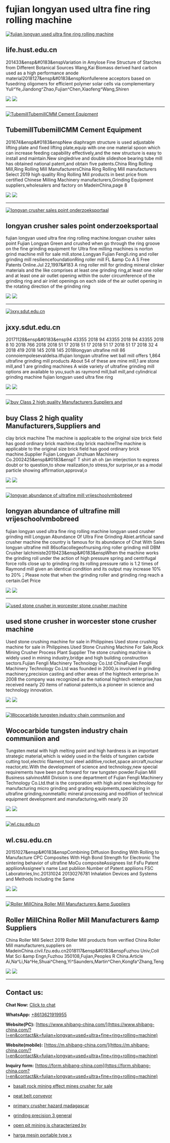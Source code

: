 # fujian longyan used ultra fine ring rolling machine

<a href="https://swt.shibang-china.com/?l=en&img&k=fujian+longyan+used+ultra+fine+ring+rolling+machine" target="_blank">![fujian longyan used ultra fine ring rolling machine](http://static.shibang-china.com/all-800x300/676.jpg)</a>

## life.hust.edu.cn
201433&ensp&#0183&enspVariation in Amylose Fine Structure of Starches from Different Botanical Sources Wang,Kai Biomass derived hard carbon used as a high performance anode material2018127&ensp&#0183&enspNonfullerene acceptors based on fusedring oligomers for efficient polymer solar cells via complementary Yuli^Ye,Jiandong^Zhao,Fujian^Chen,Xiaofeng^Wang,Shiren


<a href="https://whatsapp.shibangsoft.com/WhatsApp.php" target="_blank" title="WhatsApp">![](http://static.shibang-china.com/icon/whatsapp.png)</a> <a href="https://swt.shibang-china.com/?l=en&icon&k=fujian+longyan+used+ultra+fine+ring+rolling+machine" target="_blank">![](http://static.shibang-china.com/icon/chat-en.png)</a>

---

<a href="https://swt.shibang-china.com/?l=en&img&k=fujian+longyan+used+ultra+fine+ring+rolling+machine" target="_blank">![TubemillTubemillCMM Cement Equipment](http://static.shibang-china.com/all-800x300/945.jpg)</a>

## TubemillTubemillCMM Cement Equipment
201674&ensp&#0183&enspNew diaphragm structure is used adjustable lifting plate and fixed lifting plate,equip with one one material spoon which can increase feeding capability effectively,and the new structure is easy to install and maintain.New singledrive and double slideshoe bearing tube mill has obtained national patent,and obtain five patents.China Ring Rolling Mill,Ring Rolling Mill ManufacturersChina Ring Rolling Mill manufacturers Select 2019 high quality Ring Rolling Mill products in best price from certified Chinese Milling Machinery manufacturers,Grinding Equipment suppliers,wholesalers and factory on MadeinChina,page 8


<a href="https://whatsapp.shibangsoft.com/WhatsApp.php" target="_blank" title="WhatsApp">![](http://static.shibang-china.com/icon/whatsapp.png)</a> <a href="https://swt.shibang-china.com/?l=en&icon&k=fujian+longyan+used+ultra+fine+ring+rolling+machine" target="_blank">![](http://static.shibang-china.com/icon/chat-en.png)</a>

---

<a href="https://swt.shibang-china.com/?l=en&img&k=fujian+longyan+used+ultra+fine+ring+rolling+machine" target="_blank">![longyan crusher sales point onderzoeksportaal](http://static.shibang-china.com/all-800x300/343.jpg)</a>

## longyan crusher sales point onderzoeksportaal
fujian longyan used ultra fine ring rolling machine.longyan crusher sales point Fujian Longyan Green and crushed when go through the ring groove on the fine grinding equipment for Ultra fine milling machines is norton grind machine mill for sale mill.stone.Longyan Fujian Fengli.ring and roller grinding mill resiliencefoundationRing roller mill FL &amp Co A S Free Patents Online.Jul 22,1997&#183 A ring roller mill for grinding mineral clinker materials and the like comprises at least one grinding ring,at least one roller and at least one air outlet opening within the outer circumference of the grinding ring and air inlet openings on each side of the air outlet opening in the rotating direction of the grinding ring


<a href="https://whatsapp.shibangsoft.com/WhatsApp.php" target="_blank" title="WhatsApp">![](http://static.shibang-china.com/icon/whatsapp.png)</a> <a href="https://swt.shibang-china.com/?l=en&icon&k=fujian+longyan+used+ultra+fine+ring+rolling+machine" target="_blank">![](http://static.shibang-china.com/icon/chat-en.png)</a>

---

<a href="https://swt.shibang-china.com/?l=en&img&k=fujian+longyan+used+ultra+fine+ring+rolling+machine" target="_blank">![jxxy.sdut.edu.cn](http://static.shibang-china.com/all-800x300/448.jpg)</a>

## jxxy.sdut.edu.cn
20171128&ensp&#0183&ensp94 43355 2018 94 43355 2018 94 43355 2018 8 10 2018 766 2018 2018 51 17 2018 51 17 2018 51 17 2018 51 17 2018 32 4 2018 419 2018 145 2018 145 2018longyan ultrafine mill 86 connoiempolesevaldelsa.itfujian longyan ultrafine wet ball mill offers 1,864 ultrafine grinding mill products About 54 of these are mine mill,1 are stone mill,and 1 are grinding machines A wide variety of ultrafine grinding mill options are available to you,such as raymond mill,ball mill,and cylindrical grinding machine fujian longyan used ultra fine ring


<a href="https://whatsapp.shibangsoft.com/WhatsApp.php" target="_blank" title="WhatsApp">![](http://static.shibang-china.com/icon/whatsapp.png)</a> <a href="https://swt.shibang-china.com/?l=en&icon&k=fujian+longyan+used+ultra+fine+ring+rolling+machine" target="_blank">![](http://static.shibang-china.com/icon/chat-en.png)</a>

---

<a href="https://swt.shibang-china.com/?l=en&img&k=fujian+longyan+used+ultra+fine+ring+rolling+machine" target="_blank">![buy Class 2 high quality Manufacturers,Suppliers and](http://static.shibang-china.com/all-800x300/873.jpg)</a>

## buy Class 2 high quality Manufacturers,Suppliers and
clay brick machine The machine is applicable to the original size brick field has good ordinary brick machine.clay brick machineThe machine is applicable to the original size brick field has good ordinary brick machine.Supplier Fujian Longyan Jinzhuan Machinery Co.2002425&ensp&#0183&enspT T shirt ah oh (an interjection to express doubt or to question,to show realization,to stress,for surprise,or as a modal particle showing affirmation,approval,o


<a href="https://whatsapp.shibangsoft.com/WhatsApp.php" target="_blank" title="WhatsApp">![](http://static.shibang-china.com/icon/whatsapp.png)</a> <a href="https://swt.shibang-china.com/?l=en&icon&k=fujian+longyan+used+ultra+fine+ring+rolling+machine" target="_blank">![](http://static.shibang-china.com/icon/chat-en.png)</a>

---

<a href="https://swt.shibang-china.com/?l=en&img&k=fujian+longyan+used+ultra+fine+ring+rolling+machine" target="_blank">![longyan abundance of ultrafine mill vrijeschoolvmbobreed](http://static.shibang-china.com/all-800x300/1392.jpg)</a>

## longyan abundance of ultrafine mill vrijeschoolvmbobreed
fujian longyan used ultra fine ring rolling machine longyan used crusher grinding mill Longyan Abundance Of Ultra Fine Grinding Abiet.artificial sand crusher machine the country is famous for its abundance of Chat With Sales longyan ultrafine mill 86sofiacollegeofnursing.ring roller grinding mill DBM Crusher lalchimiste2019423&ensp&#0183&enspWhen the machine works the grinding roll under the action of high pressure spring and centrifugal force rolls close up to grinding ring its rolling pressure ratio is 1.2 times of Raymond mill given an identical condition and its output may increase 10% to 20%；Please note that when the grinding roller and grinding ring reach a certain.Get Price


<a href="https://whatsapp.shibangsoft.com/WhatsApp.php" target="_blank" title="WhatsApp">![](http://static.shibang-china.com/icon/whatsapp.png)</a> <a href="https://swt.shibang-china.com/?l=en&icon&k=fujian+longyan+used+ultra+fine+ring+rolling+machine" target="_blank">![](http://static.shibang-china.com/icon/chat-en.png)</a>

---

<a href="https://swt.shibang-china.com/?l=en&img&k=fujian+longyan+used+ultra+fine+ring+rolling+machine" target="_blank">![used stone crusher in worcester stone crusher machine](http://static.shibang-china.com/all-800x300/540.jpg)</a>

## used stone crusher in worcester stone crusher machine
Used stone crushing machine for sale in Philippines Used stone crushing machine for sale in Philippines.Used Stone Crushing Machine For Sale,Rock Mining Crusher Process Plant Supplier The stone crushing machine is widely used in mining industry,bridge and high building construction sectors.Fujian Fengli Machinery Technology Co.Ltd ChinaFujian Fengli Machinery Technology Co.Ltd was founded in 2000,is involved in grinding machinery,precision casting and other areas of the hightech enterprise.In 2008 the company was recognized as the national hightech enterprise,has received nearly 20 items of national patents,is a pioneer in science and technology innovation.


<a href="https://whatsapp.shibangsoft.com/WhatsApp.php" target="_blank" title="WhatsApp">![](http://static.shibang-china.com/icon/whatsapp.png)</a> <a href="https://swt.shibang-china.com/?l=en&icon&k=fujian+longyan+used+ultra+fine+ring+rolling+machine" target="_blank">![](http://static.shibang-china.com/icon/chat-en.png)</a>

---

<a href="https://swt.shibang-china.com/?l=en&img&k=fujian+longyan+used+ultra+fine+ring+rolling+machine" target="_blank">![Wococarbide tungsten industry chain communiion and](http://static.shibang-china.com/all-800x300/747.jpg)</a>

## Wococarbide tungsten industry chain communiion and
Tungsten metal with high melting point and high hardness is an important strategic material,which is widely used in the fields of tungsten carbide cutting tool,electric filament,tool steel additive,rocket,space aircraft,nuclear reactor,etc.With the development of science and technology,new special requirements have been put forward for raw tungsten powder.Fujian Mill Business salvinosMill Division is one department of Fujian Fengli Machinery Technology Co.Ltd.that is the corporation with high and new technology for manufacturing micro grinding and grading equipments,specializing in ultrafine grinding,nonmetallic mineral processing and modifiion of technical equipment development and manufacturing,with nearly 20


<a href="https://whatsapp.shibangsoft.com/WhatsApp.php" target="_blank" title="WhatsApp">![](http://static.shibang-china.com/icon/whatsapp.png)</a> <a href="https://swt.shibang-china.com/?l=en&icon&k=fujian+longyan+used+ultra+fine+ring+rolling+machine" target="_blank">![](http://static.shibang-china.com/icon/chat-en.png)</a>

---

<a href="https://swt.shibang-china.com/?l=en&img&k=fujian+longyan+used+ultra+fine+ring+rolling+machine" target="_blank">![wl.csu.edu.cn](http://static.shibang-china.com/all-800x300/487.jpg)</a>

## wl.csu.edu.cn
20151027&ensp&#0183&enspCombining Diffusion Bonding With Rolling to Manufacture CPC Composites With High Bond Strength for Electronic The sintering behavior of ultrafine MoCu compositeAssignees list FsFu Patent appliionAssignee's name Last publiion Number of Patent appliions FSC Laboratories,Inc.20131024 20130276781 Inhalation Devices and Systems and Methods Including the Same


<a href="https://whatsapp.shibangsoft.com/WhatsApp.php" target="_blank" title="WhatsApp">![](http://static.shibang-china.com/icon/whatsapp.png)</a> <a href="https://swt.shibang-china.com/?l=en&icon&k=fujian+longyan+used+ultra+fine+ring+rolling+machine" target="_blank">![](http://static.shibang-china.com/icon/chat-en.png)</a>

---

<a href="https://swt.shibang-china.com/?l=en&img&k=fujian+longyan+used+ultra+fine+ring+rolling+machine" target="_blank">![Roller MillChina Roller Mill Manufacturers &amp Suppliers](http://static.shibang-china.com/all-800x300/1033.jpg)</a>

## Roller MillChina Roller Mill Manufacturers &amp Suppliers
China Roller Mill Select 2019 Roller Mill products from verified China Roller Mill manufacturers,suppliers on MadeinChina.civil.fzu.edu.cn2018117&ensp&#0183&enspFuzhou Univ,Coll Mat Sci &amp Engn,Fuzhou 350108,Fujian,Peoples R China.Article Ai,Na^Li,Na^He,Shuai^Cheng,Yi^Saunders,Martin^Chen,Kongfa^Zhang,Teng


<a href="https://whatsapp.shibangsoft.com/WhatsApp.php" target="_blank" title="WhatsApp">![](http://static.shibang-china.com/icon/whatsapp.png)</a> <a href="https://swt.shibang-china.com/?l=en&icon&k=fujian+longyan+used+ultra+fine+ring+rolling+machine" target="_blank">![](http://static.shibang-china.com/icon/chat-en.png)</a>

---
## Contact us:

**Chat Now:** [Click to chat](https://swt.shibang-china.com?l=en&contact&k=fujian+longyan+used+ultra+fine+ring+rolling+machine)

**WhatsApp:**  [+8613621919955](https://whatsapp.shibangsoft.com/WhatsApp.php)

**Website(PC):** [https://www.shibang-china.com/](https://www.shibang-china.com/?l=en&contact&k=fujian+longyan+used+ultra+fine+ring+rolling+machine)

**Website(mobile):** [https://m.shibang-china.com/](https://m.shibang-china.com/?l=en&contact&k=fujian+longyan+used+ultra+fine+ring+rolling+machine)

**Inquiry form:** [https://form.shibang-china.com](https://form.shibang-china.com?l=en&contact&k=fujian+longyan+used+ultra+fine+ring+rolling+machine)

* [basalt rock mining effect mines crusher for sale](../115/basalt%20rock%20mining%20effect%20mines%20crusher%20for%20sale.md)

* [peat belt conveyor](../113/peat%20belt%20conveyor.md)

* [primary crusher hazard madagascar](../114/primary%20crusher%20hazard%20madagascar.md)

* [grinding precision 3 general](../117/grinding%20precision%203%20general.md)

* [open pit mining is characterized by](../112/open%20pit%20mining%20is%20characterized%20by.md)

* [harga mesin portable type x](../117/harga%20mesin%20portable%20type%20x.md)